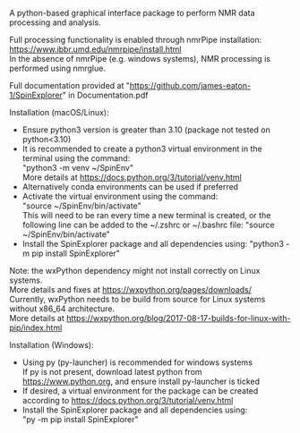 A python-based graphical interface package to perform NMR data processing and analysis.

Full processing functionality is enabled through nmrPipe installation: https://www.ibbr.umd.edu/nmrpipe/install.html  
In the absence of nmrPipe (e.g. windows systems), NMR processing is performed using nmrglue.

Full documentation provided at "https://github.com/james-eaton-1/SpinExplorer" in Documentation.pdf

Installation (macOS/Linux):
- Ensure python3 version is greater than 3.10 (package not tested on python<3.10)
- It is recommended to create a python3 virtual environment in the terminal using the command:  
"python3 -m venv ~/SpinEnv"    
More details at https://docs.python.org/3/tutorial/venv.html
- Alternatively conda environments can be used if preferred
- Activate the virtual environment using the command:  
"source ~/SpinEnv/bin/activate"  
This will need to be ran every time a new terminal is created, or the following line can be
added to the ~/.zshrc or ~/.bashrc file: "source ~/SpinEnv/bin/activate"
- Install the SpinExplorer package and all dependencies using:
"python3 -m pip install SpinExplorer"

Note: the wxPython dependency might not install correctly on Linux systems.  
More details and fixes at https://wxpython.org/pages/downloads/  
Currently, wxPython needs to be build from source for Linux systems without x86_64 architecture.  
More details at https://wxpython.org/blog/2017-08-17-builds-for-linux-with-pip/index.html

Installation (Windows):
- Using py (py-launcher) is recommended for windows systems  
If py is not present, download latest python from https://www.python.org, and ensure install py-launcher is ticked
- If desired, a virtual environment for the package can be created according to https://docs.python.org/3/tutorial/venv.html
- Install the SpinExplorer package and all dependencies using:  
"py -m pip install SpinExplorer"




